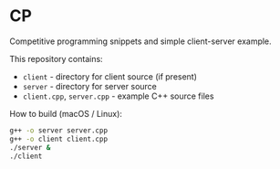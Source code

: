 # CP

Competitive programming snippets and simple client-server example.

This repository contains:

- `client` - directory for client source (if present)
- `server` - directory for server source
- `client.cpp`, `server.cpp` - example C++ source files

How to build (macOS / Linux):

```sh
g++ -o server server.cpp
g++ -o client client.cpp
./server &
./client
```
